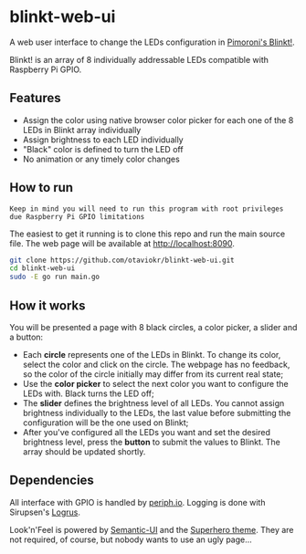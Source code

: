 # blinkt-web-ui

A web user interface to change the LEDs configuration in [Pimoroni's Blinkt!](https://shop.pimoroni.com/products/blinkt).

Blinkt! is an array of 8 individually addressable LEDs compatible with Raspberry Pi GPIO.

## Features

- Assign the color using native browser color picker for each one of the 8 LEDs in Blinkt array individually
- Assign brightness to each LED individually
- "Black" color is defined to turn the LED off
- No animation or any timely color changes

## How to run

`Keep in mind you will need to run this program with root privileges due Raspberry Pi GPIO limitations`

The easiest to get it running is to clone this repo and run the main source file. The web page will be available at [http://localhost:8090](http://localhost:8090).

```bash
git clone https://github.com/otaviokr/blinkt-web-ui.git
cd blinkt-web-ui
sudo -E go run main.go
```

## How it works

You will be presented a page with 8 black circles, a color picker, a slider and a button:
- Each **circle** represents one of the LEDs in Blinkt. To change its color, select the color and click on the circle. The webpage has no feedback, so the color of the circle initially may differ from its current real state;
- Use the **color picker** to select the next color you want to configure the LEDs with. Black turns the LED off;
- The **slider** defines the brightness level of all LEDs. You cannot assign brightness individually to the LEDs, the last value before submitting the configuration will be the one used on Blinkt;
- After you've configured all the LEDs you want and set the desired brightness level, press the **button** to submit the values to Blinkt. The array should be updated shortly.

## Dependencies

All interface with GPIO is handled by [periph.io](https://periph.io).
Logging is done with Sirupsen's [Logrus](https://github.com/sirupsen/logrus).

Look'n'Feel is powered by [Semantic-UI](https://semantic-ui.com/) and the [Superhero theme](https://github.com/semantic-ui-forest/forest-themes/blob/master/dist/bootswatch/v3/semantic.superhero.min.css). They are not required, of course, but nobody wants to use an ugly page...
